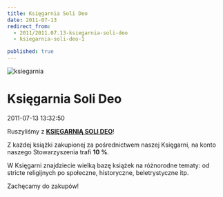```yaml
---
title: Księgarnia Soli Deo
date: 2011-07-13
redirect_from: 
  - 2011/2011.07.13-ksiegarnia-soli-deo
  - ksiegarnia-soli-deo-1

published: true
---
```



![ksiegarnia](images/stories/grafiki/ksiegarnia.png)

# Księgarnia Soli Deo

<time>2011-07-13 13:32:50</time>



Ruszyliśmy z **[KSIĘGARNIĄ SOLI DEO](http://ksiegarnia.solideo.pl/)**!


Z każdej książki zakupionej za pośrednictwem naszej Księgarni, na konto naszego Stowarzyszenia trafi **10 %**.


W Księgarni znajdziecie wielką bazę książek na różnorodne tematy: od stricte religijnych po społeczne, historyczne, beletrystyczne itp.


Zachęcamy do zakupów!


<!--{{json:{"created_date":"2011-07-13 13:32:50","publish_down":"0000-00-00 00:00:00","id":"171"}}}-->
